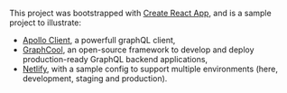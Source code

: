 This project was bootstrapped with [Create React App](https://github.com/facebookincubator/create-react-app), and is a sample project to illustrate:

- [Apollo Client](https://github.com/apollographql/apollo-client), a powerfull graphQL client,
- [GraphCool](https://www.graph.cool/), an open-source framework to develop and deploy production-ready GraphQL backend applications,
- [Netlify](https://www.netlify.com), with a sample config to support multiple environments (here, development, staging and production).
